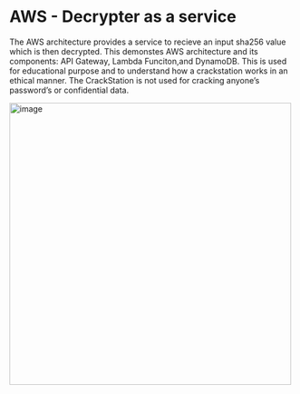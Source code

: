 
# AWS - Decrypter as a service
 The AWS architecture provides a service to recieve an input sha256 value which is then decrypted. This demonstes AWS architecture and its components: API Gateway, Lambda Funciton,and DynamoDB.
 This is used for educational purpose and to understand how a crackstation works in an ethical manner. The CrackStation is not used for cracking anyone’s password’s or confidential data. 


<img width="497" alt="image" src="https://github.com/Malini-ux/AWS/assets/114894629/ba17400b-9284-41e0-838e-9aa5d30e7a6c">


